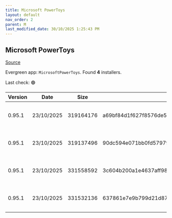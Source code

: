```yaml
---
title: Microsoft PowerToys
layout: default
nav_order: 2
parent: M
last_modified_date: 30/10/2025 1:25:43 PM
---
```


## Microsoft PowerToys

[Source](https://github.com/microsoft/PowerToys/)

Evergreen app: `MicrosoftPowerToys`. Found **4** installers.

Last check: 🟢

| Version | Date       | Size      | Sha256                                                           | Architecture | InstallerType | Type | URI                                                                                                                                                                                                          |
| ------- | ---------- | --------- | ---------------------------------------------------------------- | ------------ | ------------- | ---- | ------------------------------------------------------------------------------------------------------------------------------------------------------------------------------------------------------------ |
| 0.95.1  | 23/10/2025 | 319164176 | a69bf84d1f627f8576de5102fb293bdaacf5fd6ac821ddcb64edc3327c446a2f | ARM64        | Default       | exe  | [https://github.com/microsoft/PowerToys/releases/download/v0.95.1/PowerToysSetup-0.95.1-arm64.exe](https://github.com/microsoft/PowerToys/releases/download/v0.95.1/PowerToysSetup-0.95.1-arm64.exe)         |
| 0.95.1  | 23/10/2025 | 319137496 | 90dc594e071bb0fd5797fe73b55f4e29f40f4b5b8ce6f13c1dbeccc8c7129f58 | ARM64        | User          | exe  | [https://github.com/microsoft/PowerToys/releases/download/v0.95.1/PowerToysUserSetup-0.95.1-arm64.exe](https://github.com/microsoft/PowerToys/releases/download/v0.95.1/PowerToysUserSetup-0.95.1-arm64.exe) |
| 0.95.1  | 23/10/2025 | 331558592 | 3c604b200a1e4637aff98a4129286d309a7de6e07aa1fde77e268bc85363570c | x64          | Default       | exe  | [https://github.com/microsoft/PowerToys/releases/download/v0.95.1/PowerToysSetup-0.95.1-x64.exe](https://github.com/microsoft/PowerToys/releases/download/v0.95.1/PowerToysSetup-0.95.1-x64.exe)             |
| 0.95.1  | 23/10/2025 | 331532136 | 637861e7e9b799d21d87068651798893bdf16e927697b87760a2f884122fbcdb | x64          | User          | exe  | [https://github.com/microsoft/PowerToys/releases/download/v0.95.1/PowerToysUserSetup-0.95.1-x64.exe](https://github.com/microsoft/PowerToys/releases/download/v0.95.1/PowerToysUserSetup-0.95.1-x64.exe)     |
